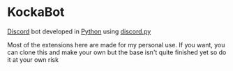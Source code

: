 # KockaBot
[Discord](https://discordapp.com) bot developed in [Python](https://python.org) using [discord.py](https://github.com/Rapptz/discord.py)

Most of the extensions here are made for my personal use. If you want, you can clone this and make your own but the base isn't quite finished yet so do it at your own risk
